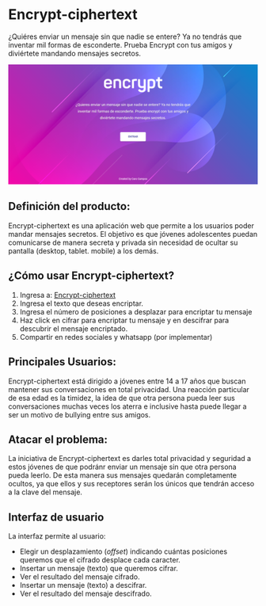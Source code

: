 # Encrypt-ciphertext

¿Quiéres enviar un mensaje sin que nadie se entere? Ya no tendrás que inventar mil formas de esconderte. Prueba Encrypt con tus amigos y diviértete mandando mensajes secretos.

![pantalla](src/img/captura1.PNG)

## Definición del producto:

Encrypt-ciphertext es una aplicación web que permite a los usuarios poder mandar mensajes secretos. El objetivo es que jóvenes adolescentes puedan comunicarse de manera secreta y privada sin necesidad de ocultar su pantalla (desktop, tablet. mobile) a los demás.

## ¿Cómo usar Encrypt-ciphertext? 

1. Ingresa a: [Encrypt-ciphertext](https://carocampos.github.io/lim-2018-11-bc-core-am-cipher/src/)
2. Ingresa el texto que deseas encriptar.
3. Ingresa el número de posiciones a desplazar para encriptar tu mensaje
4. Haz click en cifrar para encriptar tu mensaje y en descifrar para descubrir el mensaje encriptado.
5. Compartir en redes sociales y whatsapp (por implementar)

## Principales Usuarios:

Encrypt-ciphertext está dirigido a jóvenes entre 14 a 17 años que buscan mantener sus conversaciones en total privacidad. Una reacción particular de esa edad es la timidez, la idea de que otra persona pueda leer sus conversaciones muchas veces los aterra e inclusive hasta puede llegar a ser un motivo de bullying entre sus amigos.

## Atacar el problema:

La iniciativa de Encrypt-ciphertext es darles total privacidad y seguridad a estos jóvenes de que podránr enviar un mensaje sin que otra persona pueda leerlo. De esta manera sus mensajes quedarán completamente ocultos, ya que ellos y sus receptores serán los únicos que tendrán acceso a la clave del mensaje.

## Interfaz de usuario

La interfaz permite al usuario:
- Elegir un desplazamiento (_offset_) indicando cuántas posiciones queremos que el cifrado desplace cada caracter.
- Insertar un mensaje (texto) que queremos cifrar.
- Ver el resultado del mensaje cifrado.
- Insertar un mensaje (texto) a descifrar.
- Ver el resultado del mensaje descifrado.
